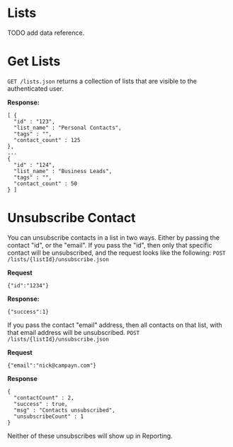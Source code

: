 Lists
=====

TODO add data reference.

Get Lists
=========

`GET /lists.json` returns a collection of lists that are visible to the authenticated user.

**Response:**

    [ {
      "id" : "123",
      "list_name" : "Personal Contacts",
      "tags" : "",
      "contact_count" : 125
    }, 
	... 
	{
      "id" : "124",
      "list_name" : "Business Leads",
      "tags" : "",
      "contact_count" : 50
    } ]

Unsubscribe Contact
===================

You can unsubscribe contacts in a list in two ways. Either by passing the contact "id", or the "email".
If you pass the "id", then only that specific contact will be unsubscribed, and the request looks like the following:
`POST /lists/{listId}/unsubscribe.json`

**Request**

    {"id":"1234"}

**Response:**

    {"success":1}

If you pass the contact "email" address, then all contacts on that list, with that email address will be unsubscribed.
`POST /lists/{listId}/unsubscribe.json`

**Request**

    {"email":"nick@campayn.com"}

**Response**

    {
      "contactCount" : 2,
      "success" : true,
      "msg" : "Contacts unsubscribed",
      "unsubscribeCount" : 1
    }
    
Neither of these unsubscribes will show up in Reporting.
